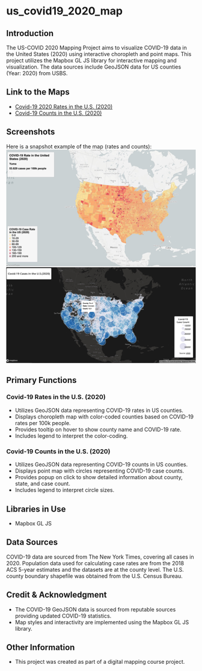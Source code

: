 # us_covid19_2020_map

## Introduction
The US-COVID 2020 Mapping Project aims to visualize COVID-19 data in the United States (2020) using interactive choropleth and point maps. This project utilizes the Mapbox GL JS library for interactive mapping and visualization. The data sources include GeoJSON data for US counties (Year: 2020) from USBS.

## Link to the Maps
- [Covid-19 2020 Rates in the U.S. (2020)](https://risan03-2165658.github.io/us_covid19_2020_map/map1.html)
- [Covid-19 Counts in the U.S. (2020)](https://risan03-2165658.github.io/us_covid19_2020_map/map2.html)

## Screenshots
Here is a snapshot example of the map (rates and counts): 
![US-COVID 2020 Rates](img/map1.jpg)
![US-COVID 2020 Counts](img/map2.jpg)

## Primary Functions

### Covid-19 Rates in the U.S. (2020)
- Utilizes GeoJSON data representing COVID-19 rates in US counties.
- Displays choropleth map with color-coded counties based on COVID-19 rates per 100k people.
- Provides tooltip on hover to show county name and COVID-19 rate.
- Includes legend to interpret the color-coding.

### Covid-19 Counts in the U.S. (2020)
- Utilizes GeoJSON data representing COVID-19 counts in US counties.
- Displays point map with circles representing COVID-19 case counts.
- Provides popup on click to show detailed information about county, state, and case count.
- Includes legend to interpret circle sizes.

## Libraries in Use
- Mapbox GL JS

## Data Sources
COVID-19 data are sourced from The New York Times, covering all cases in 2020. Population data used for calculating case rates are from the 2018 ACS 5-year estimates and the datasets are at the county level. The U.S. county boundary shapefile was obtained from the U.S. Census Bureau. 

## Credit & Acknowledgment
- The COVID-19 GeoJSON data is sourced from reputable sources providing updated COVID-19 statistics.
- Map styles and interactivity are implemented using the Mapbox GL JS library.

## Other Information
- This project was created as part of a digital mapping course project.
